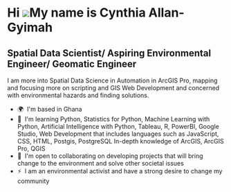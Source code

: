 Hi ![](https://user-images.githubusercontent.com/18350557/176309783-0785949b-9127-417c-8b55-ab5a4333674e.gif)My name is Cynthia Allan-Gyimah
============================================================================================================================================

Spatial Data Scientist/ Aspiring Environmental Engineer/ Geomatic Engineer
---------------------------------------

I am more into Spatial Data Science in Automation in ArcGIS Pro, mapping and focusing more on scripting and GIS Web Development and concerned with environmental hazards and finding solutions.

*   🌍  I'm based in Ghana
*   🧠  I'm learning Python, Statistics for Python, Machine Learning with Python, Artificial Intelligence with Python, Tableau, R, PowerBI, Google Studio, 
         Web Development that includes languages such as JavaScript, CSS, HTML, Postgis, PostgreSQL
         In-depth knowledge of ArcGIS, ArcGIS Pro, QGIS
*   🤝  I'm open to collaborating on developing projects that will bring change to the environment and solve other societal issues
*   ⚡  l am an environmental activist and have a strong desire to change my community<a href="https://www.github.com/gimah" target="_blank" rel="no-referrer">
                  


            
